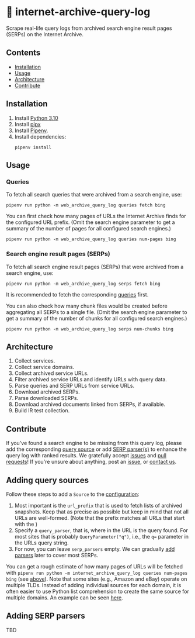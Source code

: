 # 📜 internet-archive-query-log

Scrape real-life query logs from archived search engine result pages (SERPs) on the Internet Archive.

## Contents
- [Installation](#installation)
- [Usage](#usage)
- [Architecture](#architecture)
- [Contribute](#contribute)

## Installation

1. Install [Python 3.10](https://python.org/downloads/)
2. Install [pipx](https://pipxproject.github.io/pipx/installation/#install-pipx)
3. Install [Pipenv](https://pipenv.pypa.io/en/latest/install/#isolated-installation-of-pipenv-with-pipx).
4. Install dependencies:
    ```shell
    pipenv install
    ```
   
## Usage

### Queries

To fetch all search queries that were archived from a search engine, use:

```shell
pipenv run python -m web_archive_query_log queries fetch bing
```

You can first check how many pages of URLs the Internet Archive finds for the configured URL prefix.
(Omit the search engine parameter to get a summary of the number of pages for all configured search engines.)

```shell
pipenv run python -m web_archive_query_log queries num-pages bing
```

### Search engine result pages (SERPs)

To fetch all search engine result pages (SERPs) that were archived from a search engine, use:

```shell
pipenv run python -m web_archive_query_log serps fetch bing
```

It is recommended to fetch the corresponding [queries](#queries) first.

You can also check how many chunk files would be created before aggregating all SERPs to a single file.
(Omit the search engine parameter to get a summary of the number of chunks for all configured search engines.)

```shell
pipenv run python -m web_archive_query_log serps num-chunks bing
```

## Architecture

1. Collect services.
2. Collect service domains.
3. Collect archived service URLs.
4. Filter archived service URLs and identify URLs with query data.
5. Parse queries and SERP URLs from service URLs.
6. Download archived SERPs.
7. Parse downloaded SERPs.
8. Download archived documents linked from SERPs, if available.
9. Build IR test collection.

## Contribute

If you've found a search engine to be missing from this query log, please add the corresponding [query source](#adding-query-sources) or add [SERP parser(s)](#adding-serp-parsers) to enhance the query log with ranked results.
We gratefully accept [issues](https://git.webis.de/code-research/web-search/internet-archive-query-log/-/issues) and [pull requests](https://git.webis.de/code-research/web-search/internet-archive-query-log/-/merge_requests)!
If you're unsure about anything, post an [issue](https://git.webis.de/code-research/web-search/internet-archive-query-log/-/issues), or [contact us](mailto:jan.reimer@student.uni-halle.de).

## Adding query sources

Follow these steps to add a `Source` to the [configuration](web_archive_query_log/config.py):
1. Most important is the `url_prefix` that is used to fetch lists of archived snapshots. Keep that as precise as possible but keep in mind that not all URLs are well-formed. (Note that the prefix matches all URLs that start with the )
2. Specify a `query_parser`, that is, where in the URL is the query found. For most sites that is probably `QueryParameter("q")`, i.e., the `q=` parameter in the URLs query string.
3. For now, you can leave `serp_parsers` empty. We can gradually [add parsers](#adding-serp-parsers) later to cover most SERPs.

You can get a rough estimate of how many pages of URLs will be fetched with `pipenv run python -m internet_archive_query_log queries num-pages bing` (see [above](#queries)).
Note that some sites (e.g., Amazon and eBay) operate on multiple TLDs. Instead of adding individual sources for each domain, it is often easier to use Python list comprehension to create the same source for multiple domains.
An example can be seen [here](https://git.webis.de/code-research/web-search/internet-archive-query-log/-/blob/d6d927248e0c215cffe68d064097a7290ee47de0/internet_archive_query_log/config.py#L193-L200).

## Adding SERP parsers

TBD
